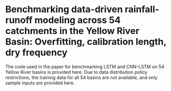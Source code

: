 # Benchmarking data-driven rainfall-runoff modeling across 54 catchments in the Yellow River Basin: Overfitting, calibration length, dry frequency

The code used in the paper for benchmarking LSTM and CNN-LSTM on 54 Yellow River basins is provided here. Due to data distribution policy restrictions, the training data for all 54 basins are not available, and only sample inputs are provided here.
